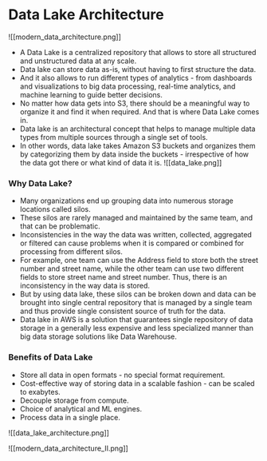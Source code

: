 # Data Lake Architecture

![[modern_data_architecture.png]]

* A Data Lake is a centralized repository that allows to store all structured and unstructured data at any scale.
* Data lake can store data as-is, without having to first structure the data. 
* And it also allows to run different types of analytics - from dashboards and visualizations to big data processing, real-time analytics, and machine learning to guide better decisions. 
* No matter how data gets into S3, there should be a meaningful way to organize it and find it when required. And that is where Data Lake comes in. 
* Data lake is an architectural concept that helps to manage multiple data types from multiple sources through a single set of tools. 
* In other words, data lake takes Amazon S3 buckets and organizes them by categorizing them by data inside the buckets - irrespective of how the data got there or what kind of data it is. 
![[data_lake.png]]

### Why Data Lake? 
* Many organizations end up grouping data into numerous storage locations called silos.
* These silos are rarely managed and maintained by the same team, and that can be problematic. 
* Inconsistencies in the way the data was written, collected, aggregated or filtered can cause problems when it is compared or combined for processing from different silos. 
* For example, one team can use the Address field to store both the street number and street name, while the other team can use two different fields to store street name and street number. Thus, there is an inconsistency in the way data is stored. 
* But by using data lake, these silos can be broken down and data can be brought into single central repository that is managed by a single team and thus provide single consistent source of truth for the data. 
* Data lake in AWS is a solution that guarantees single repository of data storage in a generally less expensive and less specialized manner than big data storage solutions like Data Warehouse. 
### Benefits of Data Lake
* Store all data in open formats - no special format requirement. 
* Cost-effective way of storing data in a scalable fashion - can be scaled to exabytes. 
* Decouple storage from compute. 
* Choice of analytical and ML engines. 
* Process data in a single place. 



![[data_lake_architecture.png]]


![[modern_data_architecture_II.png]]